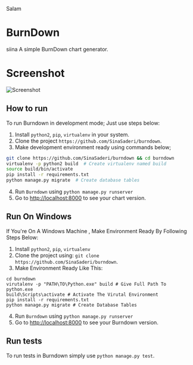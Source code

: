 Salam
# BurnDown
siina
A simple BurnDown chart generator.

# Screenshot

![Screenshot](http://sina.sinasaderi.ir/scrt.png)

## How to run

To run Burndown in development mode; Just use steps below:

1. Install `python2`, `pip`, `virtualenv` in your system.
2. Clone the project `https://github.com/SinaSaderi/burndown`.
3. Make development environment ready using commands below;

  ```bash
  git clone https://github.com/SinaSaderi/burndown && cd burndown
  virtualenv -p python2 build  # Create virtualenv named build
  source build/bin/activate
  pip install -r requirements.txt
  python manage.py migrate  # Create database tables
  ```

4. Run `Burndown` using `python manage.py runserver`
5. Go to [http://localhost:8000](http://localhost:8000) to see your chart version.

## Run On Windows

If You're On A Windows Machine , Make Environment Ready By Following Steps Below:
1. Install `python2`, `pip`, `virtualenv`
2. Clone the project using:  `git clone https://github.com/SinaSaderi/burndown`.
3. Make Environment Ready Like This:
``` Command Prompt
cd burndown
virutalenv -p "PATH\TO\Python.exe" build # Give Full Path To python.exe
build\Scripts\activate # Activate The Virutal Environment
pip install -r requirements.txt
python manage.py migrate # Create Database Tables
```
4. Run `Burndown` using `python manage.py runserver`
5. Go to [http://localhost:8000](http://localhost:8000) to see your Burndown version.

## Run tests

To run tests in Burndown simply use `python manage.py test`.
